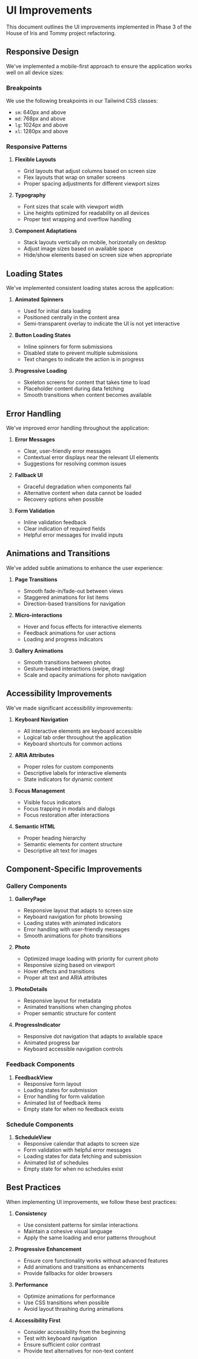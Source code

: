 # UI Improvements

This document outlines the UI improvements implemented in Phase 3 of the House of Iris and Tommy project refactoring.

## Responsive Design

We've implemented a mobile-first approach to ensure the application works well on all device sizes:

### Breakpoints

We use the following breakpoints in our Tailwind CSS classes:
- `sm`: 640px and above
- `md`: 768px and above
- `lg`: 1024px and above
- `xl`: 1280px and above

### Responsive Patterns

1. **Flexible Layouts**
   - Grid layouts that adjust columns based on screen size
   - Flex layouts that wrap on smaller screens
   - Proper spacing adjustments for different viewport sizes

2. **Typography**
   - Font sizes that scale with viewport width
   - Line heights optimized for readability on all devices
   - Proper text wrapping and overflow handling

3. **Component Adaptations**
   - Stack layouts vertically on mobile, horizontally on desktop
   - Adjust image sizes based on available space
   - Hide/show elements based on screen size when appropriate

## Loading States

We've implemented consistent loading states across the application:

1. **Animated Spinners**
   - Used for initial data loading
   - Positioned centrally in the content area
   - Semi-transparent overlay to indicate the UI is not yet interactive

2. **Button Loading States**
   - Inline spinners for form submissions
   - Disabled state to prevent multiple submissions
   - Text changes to indicate the action is in progress

3. **Progressive Loading**
   - Skeleton screens for content that takes time to load
   - Placeholder content during data fetching
   - Smooth transitions when content becomes available

## Error Handling

We've improved error handling throughout the application:

1. **Error Messages**
   - Clear, user-friendly error messages
   - Contextual error displays near the relevant UI elements
   - Suggestions for resolving common issues

2. **Fallback UI**
   - Graceful degradation when components fail
   - Alternative content when data cannot be loaded
   - Recovery options when possible

3. **Form Validation**
   - Inline validation feedback
   - Clear indication of required fields
   - Helpful error messages for invalid inputs

## Animations and Transitions

We've added subtle animations to enhance the user experience:

1. **Page Transitions**
   - Smooth fade-in/fade-out between views
   - Staggered animations for list items
   - Direction-based transitions for navigation

2. **Micro-interactions**
   - Hover and focus effects for interactive elements
   - Feedback animations for user actions
   - Loading and progress indicators

3. **Gallery Animations**
   - Smooth transitions between photos
   - Gesture-based interactions (swipe, drag)
   - Scale and opacity animations for photo navigation

## Accessibility Improvements

We've made significant accessibility improvements:

1. **Keyboard Navigation**
   - All interactive elements are keyboard accessible
   - Logical tab order throughout the application
   - Keyboard shortcuts for common actions

2. **ARIA Attributes**
   - Proper roles for custom components
   - Descriptive labels for interactive elements
   - State indicators for dynamic content

3. **Focus Management**
   - Visible focus indicators
   - Focus trapping in modals and dialogs
   - Focus restoration after interactions

4. **Semantic HTML**
   - Proper heading hierarchy
   - Semantic elements for content structure
   - Descriptive alt text for images

## Component-Specific Improvements

### Gallery Components

1. **GalleryPage**
   - Responsive layout that adapts to screen size
   - Keyboard navigation for photo browsing
   - Loading states with animated indicators
   - Error handling with user-friendly messages
   - Smooth animations for photo transitions

2. **Photo**
   - Optimized image loading with priority for current photo
   - Responsive sizing based on viewport
   - Hover effects and transitions
   - Proper alt text and ARIA attributes

3. **PhotoDetails**
   - Responsive layout for metadata
   - Animated transitions when changing photos
   - Proper semantic structure for content

4. **ProgressIndicator**
   - Responsive dot navigation that adapts to available space
   - Animated progress bar
   - Keyboard accessible navigation controls

### Feedback Components

1. **FeedbackView**
   - Responsive form layout
   - Loading states for submission
   - Error handling for form validation
   - Animated list of feedback items
   - Empty state for when no feedback exists

### Schedule Components

1. **ScheduleView**
   - Responsive calendar that adapts to screen size
   - Form validation with helpful error messages
   - Loading states for data fetching and submission
   - Animated list of schedules
   - Empty state for when no schedules exist

## Best Practices

When implementing UI improvements, we follow these best practices:

1. **Consistency**
   - Use consistent patterns for similar interactions
   - Maintain a cohesive visual language
   - Apply the same loading and error patterns throughout

2. **Progressive Enhancement**
   - Ensure core functionality works without advanced features
   - Add animations and transitions as enhancements
   - Provide fallbacks for older browsers

3. **Performance**
   - Optimize animations for performance
   - Use CSS transitions when possible
   - Avoid layout thrashing during animations

4. **Accessibility First**
   - Consider accessibility from the beginning
   - Test with keyboard navigation
   - Ensure sufficient color contrast
   - Provide text alternatives for non-text content 